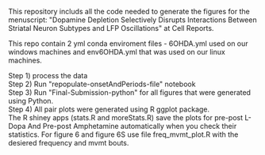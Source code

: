This repository includs all the code needed to generate the figures for the menuscript:
"Dopamine Depletion Selectively Disrupts Interactions Between Striatal Neuron
Subtypes and LFP Oscillations" at Cell Reports.

This repo contain 2 yml conda enviroment files - 
6OHDA.yml used on our windows machines and 
env6OHDA.yml that was used on our linux machines. 

Step 1) process the data  
Step 2) Run "repopulate-onsetAndPeriods-file" notebook  
Step 3) Run "Final-Submission-python" for all figures that were generated using Python.   
Step 4) All pair plots were generated using R ggplot package.   
	The R shiney apps (stats.R and moreStats.R) save the plots for pre-post L-Dopa
	And Pre-post Amphetamine automatically when you check their statistics. 
	For figure 6 and figure 6S use file freq_mvmt_plot.R with the desiered 
	frequency and mvmt bouts. 
